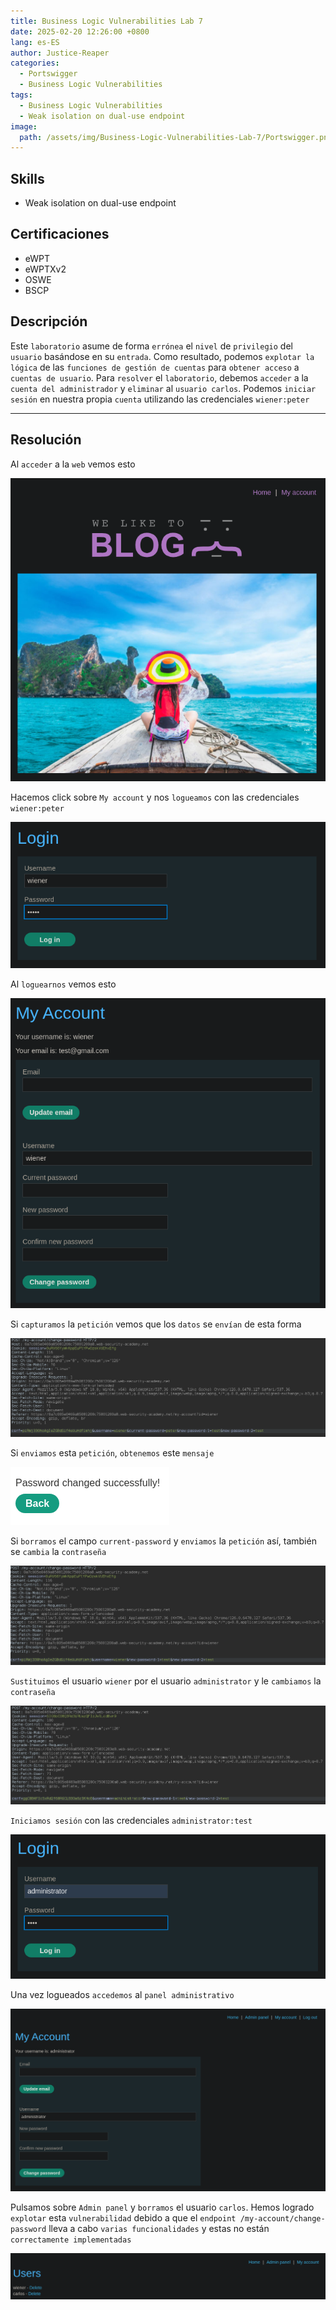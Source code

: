 ```yaml
---
title: Business Logic Vulnerabilities Lab 7
date: 2025-02-20 12:26:00 +0800
lang: es-ES
author: Justice-Reaper
categories:
  - Portswigger
  - Business Logic Vulnerabilities
tags:
  - Business Logic Vulnerabilities
  - Weak isolation on dual-use endpoint 
image:
  path: /assets/img/Business-Logic-Vulnerabilities-Lab-7/Portswigger.png
---
```


## Skills

- Weak isolation on dual-use endpoint 

## Certificaciones

- eWPT
- eWPTXv2
- OSWE
- BSCP
  
## Descripción

Este `laboratorio` asume de forma `errónea` el `nivel` de `privilegio` del `usuario` basándose en su `entrada`. Como resultado, podemos `explotar la lógica` de las `funciones de gestión de cuentas` para `obtener acceso` a `cuentas de usuario`. Para `resolver` el `laboratorio`, debemos `acceder` a la `cuenta del administrador` y `eliminar` al `usuario carlos`. Podemos `iniciar sesión` en nuestra propia `cuenta` utilizando las credenciales `wiener:peter`

---

## Resolución

Al `acceder` a la `web` vemos esto

![](/assets/img/Business-Logic-Vulnerabilities-Lab-7/image_1.png)

Hacemos click sobre `My account` y nos `logueamos` con las credenciales `wiener:peter`

![](/assets/img/Business-Logic-Vulnerabilities-Lab-7/image_2.png)

Al `loguearnos` vemos esto

![](/assets/img/Business-Logic-Vulnerabilities-Lab-7/image_3.png)

Si `capturamos` la `petición` vemos que los `datos` se `envían` de esta forma

![](/assets/img/Business-Logic-Vulnerabilities-Lab-7/image_4.png)

Si `enviamos` esta `petición`, `obtenemos` este `mensaje`

![](/assets/img/Business-Logic-Vulnerabilities-Lab-7/image_5.png)

Si `borramos` el campo `current-password` y `enviamos` la `petición` así, también se `cambia` la `contraseña`

![](/assets/img/Business-Logic-Vulnerabilities-Lab-7/image_6.png)

`Sustituimos` el usuario `wiener` por el usuario `administrator` y le `cambiamos` la `contraseña`

![](/assets/img/Business-Logic-Vulnerabilities-Lab-7/image_7.png)

`Iniciamos sesión` con las credenciales `administrator:test`

![](/assets/img/Business-Logic-Vulnerabilities-Lab-7/image_8.png)

Una vez logueados `accedemos` al `panel administrativo`

![](/assets/img/Business-Logic-Vulnerabilities-Lab-7/image_9.png)

Pulsamos sobre `Admin panel` y `borramos` el usuario `carlos`. Hemos logrado `explotar` esta `vulnerabilidad` debido a que el `endpoint /my-account/change-password` lleva a cabo `varias funcionalidades` y estas no están `correctamente implementadas`

![](/assets/img/Business-Logic-Vulnerabilities-Lab-7/image_10.png)
